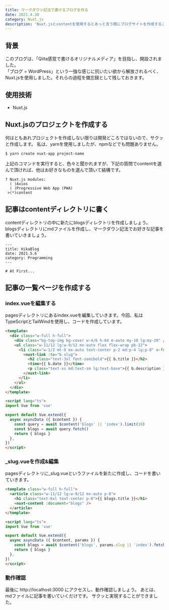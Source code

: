 ```yaml
---
title: マークダウン記法で書けるブログを作る
date: 2021.4.30
category: Nuxt.js
description: 'Nuxt.jsとcontentを使用するとあっと言う間にブログサイトを作成することができます。'
---
```

## 背景
このブログは、「Qiita感覚で書けるオリジナルメディア」を目指し、開設されました。  
「ブログ = WordPress」という一強な感じに抗いたい欲から解放されるべく、Nuxt.jsを使用しました。それらの過程を備忘録として残しておきます。

## 使用技術
- Nuxt.js

##  Nuxt.jsのプロジェクトを作成する
何はともあれプロジェクトを作成しない限りは開発どころではないので、サクッと作成します。  私は、yarnを使用しましたが、npmなどでも問題ありません。
```shell
$ yarn create nuxt-app project-name
```
上記のコマンドを実行すると、色々と聞かれますが、下記の質問でcontentを選んで頂ければ、他はお好きなものを選んで頂いて結構です。
```shell
? Nuxt.js modules:
  ( )Axios
  ( )Progressive Web App (PWA)
 >(*)content
```
## 記事はcontentディレクトリに書く
contentディレクトリの中に新たにblogsディレクトリを作成しましょう。  
blogsディレクトリにmdファイルを作成し、マークダウン記法でお好きな記事を書いていきましょう。
```
---
title: HikaBlog
date: 2021.5.6
category: Programming
---

# At First...
```

## 記事の一覧ページを作成する
### index.vueを編集する
pagesディレクトリにあるindex.vueを編集していきます。今回、私はTypeScriptとTailWindを使用し、コードを作成しています。

```html
<template>
  <div class="w-full h-full">
    <div class="bg-top-img bg-cover w-4/6 h-64 m-auto my-10 lg:my-20" />
    <ul class="w-11/12 lg:w-9/12 mx-auto flex flex-wrap pb-12">
      <li class="w-1/2 mt-8 mx-auto text-center p-2 md:p-4 lg:p-8" v-for="b in blogs" :key="b.slug">
        <nuxt-link :to="b.slug">
          <h2 class="text-3xl font-semibold">{{ b.title }}</h2>
          <time>{{ b.date }}</time>
          <p class="text-xs md:text-sm lg:text-base">{{ b.description }}</p>
        </nuxt-link>
      </li>
    </ul>
  </div>
</template>

<script lang="ts">
import Vue from 'vue'

export default Vue.extend({
  async asyncData ({ $content }) {
    const query = await $content('blogs' || 'index').limit(10)
    const blogs = await query.fetch()
    return { blogs }
  },
})
</script>

```

### _slug.vueを作成&編集
pagesディレクトリに_slug.vueというファイルを新たに作成し、コードを書いていきます。

```html
<template class="w-full h-full">
  <article class="w-11/12 lg:w-9/12 mx-auto p-8">
    <h1 class="text-6xl text-center p-8">{{ blogs.title }}</h1>
    <nuxt-content :document="blogs" />
  </article>
</template>

<script lang="ts">
import Vue from 'vue'

export default Vue.extend({
  async asyncData ({ $content, params }) {
    const blogs = await $content('blogs', params.slug || 'index').fetch()
    return { blogs }
  },
})
</script>
```

### 動作確認
最後に http://localhost:3000 にアクセスし、動作確認しましょう。
あとは、mdファイルに記事を書いていくだけです。
サクッと実現することができました。